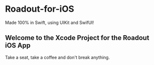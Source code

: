 # Roadout-for-iOS
Made 100% in Swift, using UIKit and SwifUI!
## Welcome to the Xcode Project for the Roadout iOS App
Take a seat, take a coffee and don't break anything.

